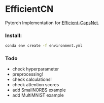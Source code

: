 # EfficientCN
Pytorch Implementation for [Efficient-CapsNet](https://arxiv.org/abs/2101.12491).
### Install:
```sh
conda env create -f environment.yml
```
### Todo
- check hyperparameter
- preprocessing!
- check calculations!
- check attention scores
- add SmallNORBS example
- add MultiMNIST example